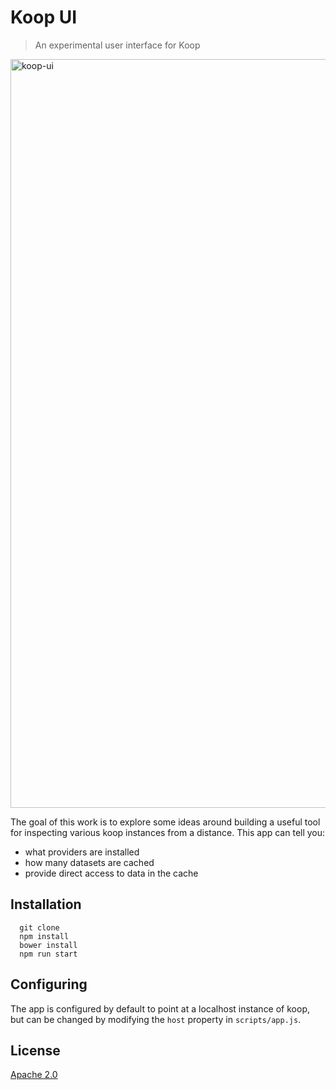 # Koop UI

> An experimental user interface for Koop

<img width="1198" alt="koop-ui" src="https://cloud.githubusercontent.com/assets/351164/8867084/361ed8d8-3182-11e5-9d71-a8416deb0f1b.png">

The goal of this work is to explore some ideas around building a useful tool for inspecting various koop instances from a distance. This app can tell you:

* what providers are installed
* how many datasets are cached
* provide direct access to data in the cache

## Installation

```
  git clone
  npm install
  bower install
  npm run start
```

## Configuring

The app is configured by default to point at a localhost instance of koop, but can be changed by modifying the `host` property in `scripts/app.js`.

## License

[Apache 2.0](LICENSE)
